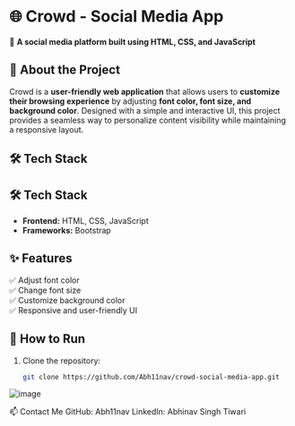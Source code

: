 # 🌐 Crowd - Social Media App  

🚀 **A social media platform built using HTML, CSS, and JavaScript**  

## 📖 About the Project  
Crowd is a **user-friendly web application** that allows users to **customize their browsing experience** by adjusting **font color, font size, and background color**. Designed with a simple and interactive UI, this project provides a seamless way to personalize content visibility while maintaining a responsive layout.   

## 🛠 Tech Stack  

## 🛠 Tech Stack  
- **Frontend:** HTML, CSS, JavaScript  
- **Frameworks:** Bootstrap  

## ✨ Features  
✅ Adjust font color  
✅ Change font size  
✅ Customize background color  
✅ Responsive and user-friendly UI  

## 🚀 How to Run  
1. Clone the repository:  
   ```bash
   git clone https://github.com/Abh11nav/crowd-social-media-app.git
![image](https://github.com/user-attachments/assets/46e33999-50ad-407f-b0e7-5349e7267579)

📫 Contact Me
GitHub: Abh11nav
LinkedIn: Abhinav Singh Tiwari
